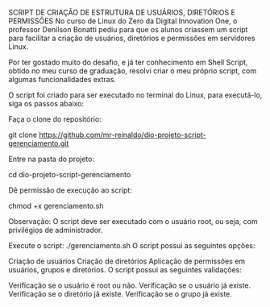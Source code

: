 SCRIPT DE CRIAÇÃO DE ESTRUTURA DE USUÁRIOS, DIRETÓRIOS E PERMISSÕES
No curso de Linux do Zero da Digital Innovation One, o professor Denilson Bonatti pediu para que os alunos criassem um script para facilitar a criação de usuários, diretórios e permissões em servidores Linux.

Por ter gostado muito do desafio, e já ter conhecimento em Shell Script, obtido no meu curso de graduação, resolvi criar o meu próprio script, com algumas funcionalidades extras.

O script foi criado para ser executado no terminal do Linux, para executá-lo, siga os passos abaixo:

Faça o clone do repositório:

git clone https://github.com/mr-reinaldo/dio-projeto-script-gerenciamento.git

Entre na pasta do projeto:

cd dio-projeto-script-gerenciamento

Dê permissão de execução ao script:

chmod +x gerenciamento.sh

Observação: O script deve ser executado com o usuário root, ou seja, com privilégios de administrador.

Execute o script:
./gerenciamento.sh
O script possui as seguintes opções:

Criação de usuários
Criação de diretórios
Aplicação de permissões em usuários, grupos e diretórios.
O script possui as seguintes validações:

Verificação se o usuário é root ou não.
Verificação se o usuário já existe.
Verificação se o diretório já existe.
Verificação se o grupo já existe.
